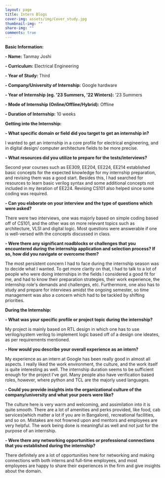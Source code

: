 ```yaml
---
layout: page
title: Intern Blogs
cover-img: assets/img/Cover_study.jpg
thumbnail-img: ""
share-img: ""
comments: true
---
```


**Basic Information:**

**- Name:** Tanmay Joshi

**- Curriculum:** Electrical Engineering

**- Year of Study:** Third

**- Company/University of Internship:** Google hardware

**- Year of Internship (eg. \'23 Summers, \'22 Winters):** '23 Summers

**- Mode of Internship (Online/Offline/Hybrid):** Offline

**- Duration of Internship:** 10 weeks

**Getting into the Internship:**

**- What specific domain or field did you target to get an internship in?**

I wanted to get an internship in a core profile for electrical
engineering, and in digital design/ computer architecture fields to be
more precise.

**- What resources did you utilize to prepare for the tests/interviews?**

Second year courses such as EE309, EE204, EE224, EE214 established basic
concepts for the expected knowledge for my internship preparation, and
revising them was a good start. Besides this, I had searched for
resources to learn basic verilog syntax and some additional concepts not
included in my iteration of EE224. Revising CS101 also helped since some
coding was required.

**- Can you elaborate on your interview and the type of questions which were asked?**

There were two interviews, one was majorly based on simple coding based
off of CS101, and the other was on more relevant topics such as
architecture, VLSI and digital logic. Most questions were answerable if
one is well-versed with the concepts discussed in class.

**- Were there any significant roadblocks or challenges that you encountered during the internship application and selection process? If so, how did you navigate or overcome them?**

The most persistent concern I had to face during the internship season
was to decide what I wanted. To get more clarity on that, I had to talk
to a lot of people who were doing internships in the fields I considered
a good fit for me, and had to know their preparation strategies, their
work experience, the internship role's demands and challenges, etc.
Furthermore, one also has to study and prepare for interviews amidst the
ongoing semester, so time management was also a concern which had to be
tackled by shifting priorities.

**During the Internship:**

**- What was your specific profile or project topic during the internship?**

My project is mainly based on RTL design in which one has to use
verilog/system verilog to implement logic based off of a design one
ideates, as per requirements mentioned.

**- How would you describe your overall experience as an intern?**

My experience as an intern at Google has been really good in almost all
aspects. I really liked the work environment, the culture, and the work
itself is quite interesting as well. The internship duration seems to be
sufficient enough for the project I've got. Many people also have
verification based roles, however, where python and TCL are the majorly
used languages.

**- Could you provide insights into the organizational culture of the company/university and what your peers were like?**

The culture here is very warm and welcoming, and assimilation into it is
quite smooth. There are a lot of amenities and perks provided, like
food, cab services(which matter a lot if you are in Bangalore),
recreational facilities, and so on. Mistakes are not frowned upon and
mentors and employees are very helpful. The work being done is
meaningful as well and not just for the purpose of an internship.

**- Were there any networking opportunities or professional connections that you established during the internship?**

There definitely are a lot of opportunities here for networking and
making connections with both interns and full-time employees, and most
employees are happy to share their experiences in the firm and give
insights about the domain.

